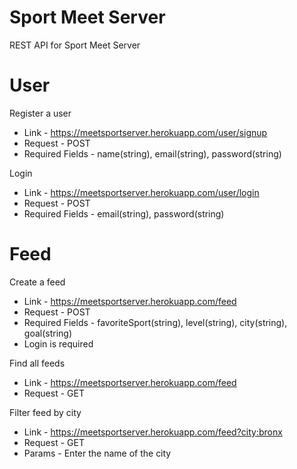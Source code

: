 # Sport Meet Server
REST API for Sport Meet Server

# User
Register a user
* Link - https://meetsportserver.herokuapp.com/user/signup
* Request - POST
* Required Fields - name(string), email(string), password(string)

Login
* Link - https://meetsportserver.herokuapp.com/user/login
* Request - POST
* Required Fields - email(string), password(string)

# Feed
Create a feed
* Link - https://meetsportserver.herokuapp.com/feed
* Request - POST
* Required Fields - favoriteSport(string), level(string), city(string), goal(string)
* Login is required

Find all feeds
* Link - https://meetsportserver.herokuapp.com/feed
* Request - GET

Filter feed by city
* Link - https://meetsportserver.herokuapp.com/feed?city:bronx
* Request - GET
* Params - Enter the name of the city